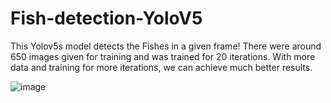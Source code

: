# Fish-detection-YoloV5

This Yolov5s model detects the Fishes in a given frame! 
There were around 650 images given for training and was trained for 20 iterations.
With more data and training for more iterations, we can achieve much better results.

![image](https://user-images.githubusercontent.com/20862520/156120403-72a09e9a-aff6-456a-aa2a-8060365a406a.png)

